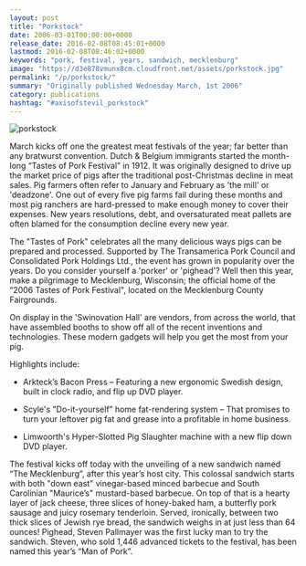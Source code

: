 ```yaml
---
layout: post
title: "Porkstock"
date: 2006-03-01T00:00:00+0000
release_date: 2016-02-08T08:45:01+0000
lastmod: 2016-02-08T08:46:02+0000
keywords: "pork, festival, years, sandwich, mecklenburg"
image: "https://d3e878vmunx8cm.cloudfront.net/assets/porkstock.jpg"
permalink: "/p/porkstock/"
summary: "Originally published Wednesday March, 1st 2006"
category: publications
hashtag: "#axisofstevil_porkstock"
---
```


[id_1]: https://d3e878vmunx8cm.cloudfront.net/assets/porkstock.jpg "porkstock"
![porkstock][id_1]

March kicks off one the greatest meat festivals of the year; far better than any bratwurst convention. Dutch & Belgium immigrants started the month-long “Tastes of Pork Festival” in 1912. It was originally designed to drive up the market price of pigs after the traditional post-Christmas decline in meat sales. Pig farmers often refer to January and February as 'the mill' or 'deadzone'. One out of every five pig farms fail during these months and most pig ranchers are hard-pressed to make enough money to cover their expenses. New years resolutions, debt, and oversaturated meat pallets are often blamed for the consumption decline every new year.

The "Tastes of Pork" celebrates all the many delicious ways pigs can be prepared and processed. Supported by The Transamerica Pork Council and Consolidated Pork Holdings Ltd., the event has grown in popularity over the years. Do you consider yourself a 'porker' or 'pighead'? Well then this year, make a pilgrimage to Mecklenburg, Wisconsin; the official home of the “2006 Tastes of Pork Festival", located on the Mecklenburg County Fairgrounds.

On display in the 'Swinovation Hall' are vendors, from across the world, that have assembled booths to show off all of the recent inventions and technologies. These modern gadgets will help you get the most from your pig. 

Highlights include:

- Arkteck’s Bacon Press – Featuring a new ergonomic Swedish design, built in clock radio, and flip up DVD player.

- Scyle's "Do-it-yourself” home fat-rendering system – That promises to turn your leftover pig fat and grease into a profitable in home business.

- Limwoorth's Hyper-Slotted Pig Slaughter machine with a new flip down DVD player.

The festival kicks off today with the unveiling of a new sandwich named “The Mecklenburg”, after this year’s host city. This colossal sandwich starts with both "down east" vinegar-based minced barbecue and South Carolinian "Maurice’s" mustard-based barbecue. On top of that is a hearty layer of jack cheese, three slices of honey-baked ham, a butterfly pork sausage and juicy rosemary tenderloin. Served, ironically, between two thick slices of Jewish rye bread, the sandwich weighs in at just less than 64 ounces! 
Pighead, Steven Pallmayer was the first lucky man to try the sandwich. Steven, who sold 1,446 advanced tickets to the festival, has been named this year’s “Man of Pork”.

